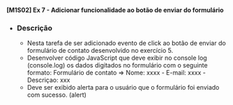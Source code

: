 **[M1S02] Ex 7 - Adicionar funcionalidade ao botão de enviar do formulário**

* ### Descrição

  - Nesta tarefa de ser adicionado evento de click ao botão de enviar do formulário de contato desenvolvido no exercício 5.
  - Desenvolver código JavaScript que deve exibir no console log (console.log) os dados digitados no formulário com o seguinte formato:
    Formulário de contato => Nome: xxxx - E-mail: xxxx - Descriçao: xxx
  - Deve ser exibido alerta para o usuário que o formulário foi enviado com sucesso. (alert)